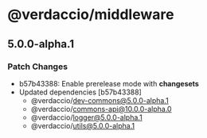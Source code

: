 # @verdaccio/middleware

## 5.0.0-alpha.1
### Patch Changes

- b57b43388: Enable prerelease mode with **changesets**
- Updated dependencies [b57b43388]
  - @verdaccio/dev-commons@5.0.0-alpha.1
  - @verdaccio/commons-api@10.0.0-alpha.0
  - @verdaccio/logger@5.0.0-alpha.1
  - @verdaccio/utils@5.0.0-alpha.1
